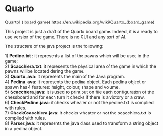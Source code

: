 # Quarto
Quarto!  ( board game) https://en.wikipedia.org/wiki/Quarto_(board_game) 

This project is just a draft of the Quarto board game. Indeed, it is a ready to use version of the game. There is no GUI and any sort of AI.

The structure of the java project is the following:

1)<strong> Pedine.txt </strong>: it represents a list of the pawns which will be used in the game;<br>
2) <strong>Scacchiera.txt</strong>: it represents the physical area of the game in which the pawns will be located during the game.<br>
3) <strong>Quarto.java</strong>: it represents the main of the Java program.<br> 
4) <strong>Pedina.java</strong>: It represents the pedina object. Each pedina object or spawn has 4 features: height, colour, shape and volume.<br>
5) <strong>Scacchiera.java</strong>: it is used to print out on file each configuration of the chessboard and for each turn it checks if there is a victory or a draw.<br>
6) <strong>CheckPedine.java</strong>: it checks wheater or not the pedine.txt is complied with rules.<br>
7) <strong>CheckScacchiera.java</strong>: it checks wheater or not the scacchiera.txt is complied with rules. <br>
8) <strong>Parser.java</strong>: it represents the java class used to transform a string object in a pedina object. <br>  

